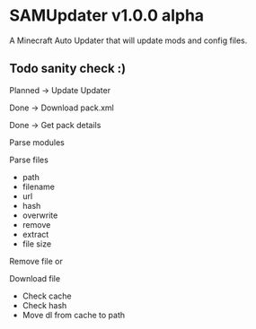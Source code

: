SAMUpdater v1.0.0 alpha
========================

A Minecraft Auto Updater that will update mods and config files.

Todo sanity check :)
---------------------
Planned -> Update Updater

Done -> Download pack.xml

Done -> Get pack details

Parse modules

Parse files
 - path
 - filename
 - url
 - hash
 - overwrite
 - remove
 - extract
 - file size

Remove file or

Download file
 - Check cache
 - Check hash
 - Move dl from cache to path
